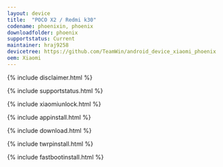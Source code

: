 ```yaml
---
layout: device
title:  "POCO X2 / Redmi k30"
codename: phoenixin, phoenix
downloadfolder: phoenix
supportstatus: Current
maintainer: hraj9258
devicetree: https://github.com/TeamWin/android_device_xiaomi_phoenix
oem: Xiaomi
---
```


{% include disclaimer.html %}

{% include supportstatus.html %}

{% include xiaomiunlock.html %}

{% include appinstall.html %}

{% include download.html %}

{% include twrpinstall.html %}

{% include fastbootinstall.html %}

